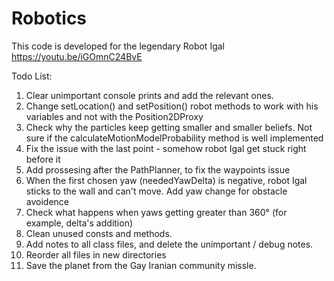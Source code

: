 # Robotics
This code is developed for the legendary Robot Igal
https://youtu.be/iGOmnC24BvE

Todo List:
  1. Clear unimportant console prints and add the relevant ones.
  2. Change setLocation() and setPosition() robot methods to work with his variables and not with the Position2DProxy
  3. Check why the particles keep getting smaller and smaller beliefs.
     Not sure if the calculateMotionModelProbability method is well implemented
  4. Fix the issue with the last point - somehow robot Igal get stuck right before it
  5. Add prossesing after the PathPlanner, to fix the waypoints issue
  6. When the first chosen yaw (neededYawDelta) is negative, robot Igal sticks to the wall and can't move.
     Add yaw change for obstacle avoidence
  7. Check what happens when yaws getting greater than 360° (for example, delta's addition)
  8. Clean unused consts and methods.
  9. Add notes to all class files, and delete the unimportant / debug notes.
  10. Reorder all files in new directories
  11. Save the planet from the Gay Iranian community missle.
